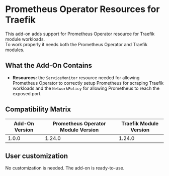 # Prometheus Operator Resources for Traefik

This add-on adds support for Prometheus Operator resource for Traefik module workloads.  
To work properly it needs both the Prometheus Operator and Traefik modules.

## What the Add-On Contains

- **Resources:** the `ServiceMonitor` resource needed for allowing Prometheus Operator to correctly
	setup Prometheus for scraping Traefik workloads and the `NetworkPolicy` for allowing Prometheus to reach
	the exposed port.

## Compatibility Matrix

| Add-On Version | Prometheus Operator Module Version | Traefik Module Version |
|----------------|------------------------------------|------------------------|
| 1.0.0          | 1.24.0                             | 1.24.0                 |

## User customization

No customization is needed. The add-on is ready-to-use.
